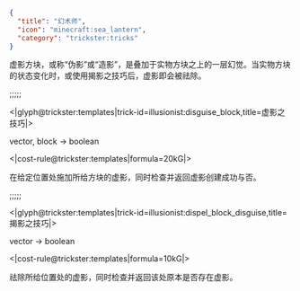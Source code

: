 ```json
{
  "title": "幻术师",
  "icon": "minecraft:sea_lantern",
  "category": "trickster:tricks"
}
```

虚影方块，或称“伪影”或“造影”，是叠加于实物方块之上的一层幻觉。当实物方块的状态变化时，或使用揭影之技巧后，虚影即会被祛除。

;;;;;

<|glyph@trickster:templates|trick-id=illusionist:disguise_block,title=虚影之技巧|>

vector, block -> boolean

<|cost-rule@trickster:templates|formula=20kG|>

在给定位置处施加所给方块的虚影，同时检查并返回虚影创建成功与否。

;;;;;

<|glyph@trickster:templates|trick-id=illusionist:dispel_block_disguise,title=揭影之技巧|>

vector -> boolean

<|cost-rule@trickster:templates|formula=10kG|>

祛除所给位置处的虚影，同时检查并返回该处原本是否存在虚影。

